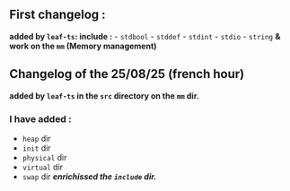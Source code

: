 ## First changelog : 
**added by `leaf-ts`: include :**
        - `stdbool`
        - `stddef`
        - `stdint`
        - `stdio`
        - `string`
**& work on the `mm` (Memory management)**

## Changelog of the 25/08/25 (french hour)
**added by `leaf-ts` in the `src` directory on the `mm` dir.**
### I have added : 
- `heap` dir
- `init` dir
- `physical` dir
- `virtual` dir
- `swap` dir
***enrichissed the `include` dir.***